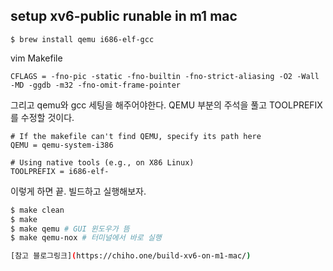 ## setup xv6-public runable in m1 mac

```
$ brew install qemu i686-elf-gcc
```

vim Makefile

```make
CFLAGS = -fno-pic -static -fno-builtin -fno-strict-aliasing -O2 -Wall -MD -ggdb -m32 -fno-omit-frame-pointer
```

그리고 qemu와 gcc 세팅을 해주어야한다. QEMU 부분의 주석을 풀고 TOOLPREFIX를 수정할 것이다.

```make
# If the makefile can't find QEMU, specify its path here
QEMU = qemu-system-i386

# Using native tools (e.g., on X86 Linux)
TOOLPREFIX = i686-elf-
```

이렇게 하면 끝. 빌드하고 실행해보자.

```bash
$ make clean
$ make
$ make qemu # GUI 윈도우가 뜸
$ make qemu-nox # 터미널에서 바로 실행

[참고 블로그링크](https://chiho.one/build-xv6-on-m1-mac/)
